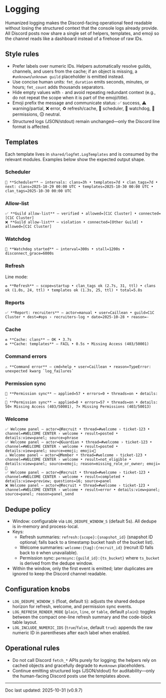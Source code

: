 # Logging

Humanized logging makes the Discord-facing operational feed readable without losing the structured context that the console logs already provide. All Discord posts now share a single set of helpers, templates, and emoji so the channel reads like a dashboard instead of a firehose of raw IDs.

## Style rules
- Prefer labels over numeric IDs. Helpers automatically resolve guilds, channels, and users from the cache; if an object is missing, a `#unknown`/`unknown guild` placeholder is emitted instead.
- Use concise human units: `fmt_duration` emits seconds, minutes, or hours; `fmt_count` adds thousands separators.
- Hide empty values with `-` and avoid repeating redundant context (e.g., do not repeat the scope when it is part of the emoji/title).
- Emoji prefix the message and communicate status: ✅ success, ⚠️ warning/partial, ❌ error, ♻️ refresh/cache, 🧭 scheduler, 🐶 watchdog, 🔐 permissions, 🛈 neutral.
- Structured logs (JSON/stdout) remain unchanged—only the Discord line format is affected.

## Templates
Each template lives in `shared/logfmt.LogTemplates` and is consumed by the relevant modules. Examples below show the expected output shape.

### Scheduler
```
🧭 **Scheduler** — intervals: clans=3h • templates=7d • clan_tags=7d • next: clans=2025-10-29 00:00 UTC • templates=2025-10-30 00:00 UTC • clan_tags=2025-10-30 00:00 UTC
```

### Allow-list
```
✅ **Guild allow-list** — verified • allowed=[C1C Cluster] • connected=[C1C Cluster]
❌ **Guild allow-list** — violation • connected=[Other Guild] • allowed=[C1C Cluster]
```

### Watchdog
```
🐶 **Watchdog started** — interval=300s • stall=1200s • disconnect_grace=6000s
```

### Refresh
Line mode:
```
♻️ **Refresh** — scope=startup • clan_tags ok (2.7s, 31, ttl) • clans ok (1.0s, 24, ttl) • templates ok (1.3s, 25, ttl) • total=5.8s
```

### Reports
```
✅ **Report: recruiters** — actor=manual • user=Caillean • guild=C1C Cluster • dest=#ops › recruiters-log • date=2025-10-28 • reason=-
```

### Cache
```
♻️ **Cache: clans** — OK • 3.7s
♻️ **Cache: templates** — FAIL • 0.5s • Missing Access (403/50001)
```

### Command errors
```
⚠️ **Command error** — cmd=help • user=Caillean • reason=TypeError: unexpected kwarg `log_failures`
```

### Permission sync
```
🔐 **Permission sync** — applied=57 • errors=0 • threads=on • details: -
🔐 **Permission sync** — applied=0 • errors=57 • threads=on • details: 50× Missing Access (403/50001), 7× Missing Permissions (403/50013)
```

### Welcome
```
✅ Welcome panel — actor=@Recruit • thread=#welcome › ticket-123 • channel=#WELCOME CENTER › welcome • result=posted • details:view=panel; source=phrase
✅ Welcome panel — actor=@Guardian • thread=#welcome › ticket-123 • channel=#WELCOME CENTER › welcome • result=posted • details:view=panel; source=emoji; emoji=🎫
⚠️ Welcome panel — actor=@Member • thread=#welcome › ticket-123 • channel=#WELCOME CENTER › welcome • result=not_eligible • details:view=panel; source=emoji; reason=missing_role_or_owner; emoji=🎫
✅ Welcome panel — actor=@Recruit • thread=#welcome › ticket-123 • channel=#WELCOME CENTER › welcome • result=completed • details:view=preview; questions=16; source=panel
❌ Welcome panel — actor=@Recruit • thread=#welcome › ticket-123 • channel=#WELCOME CENTER › welcome • result=error • details:view=panel; source=panel; reason=panel_send
```

## Dedupe policy
- Window: configurable via `LOG_DEDUPE_WINDOW_S` (default 5s). All dedupe is in-memory and process-local.
- Keys:
  - Refresh summaries: `refresh:{scope}:{snapshot_id}` (snapshot ID optional; falls back to a timestamp bucket hash of the bucket list).
  - Welcome summaries: `welcome:{tag}:{recruit_id}` (recruit ID falls back to `0` when unavailable).
  - Permission sync: `permsync:{guild_id}:{ts_bucket}` where `ts_bucket` is derived from the dedupe window.
- Within the window, only the first event is emitted; later duplicates are ignored to keep the Discord channel readable.

## Configuration knobs
- `LOG_DEDUPE_WINDOW_S` (float, default `5`): adjusts the shared dedupe horizon for refresh, welcome, and permission sync events.
- `LOG_REFRESH_RENDER_MODE` (`plain`, `line`, or `table`, default `plain`): toggles between the compact one-line refresh summary and the code-block table layout.
- `LOG_INCLUDE_NUMERIC_IDS` (`true`/`false`, default `true`): appends the raw numeric ID in parentheses after each label when enabled.

## Operational rules
- Do not call Discord `fetch_*` APIs purely for logging; the helpers rely on cached objects and gracefully degrade to `#unknown` placeholders.
- Continue emitting structured logs (JSON/stdout) for auditability—only the human-facing Discord posts use the templates above.
---

Doc last updated: 2025-10-31 (v0.9.7)
